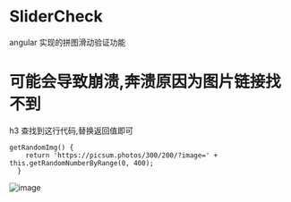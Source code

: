 # SliderCheck
angular 实现的拼图滑动验证功能

# 可能会导致崩溃,奔溃原因为图片链接找不到

h3 查找到这行代码,替换返回值即可

```
getRandomImg() {
    return 'https://picsum.photos/300/200/?image=' + this.getRandomNumberByRange(0, 400);
  }
```


![image](https://raw.githubusercontent.com/cirelir/SliderCheck/master/%E5%B1%8F%E5%B9%95%E5%BF%AB%E7%85%A7%202018-09-26%20%E4%B8%8B%E5%8D%885.59.04.png)
